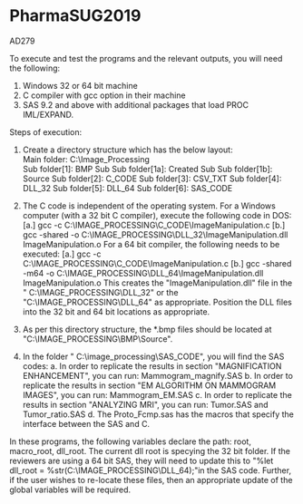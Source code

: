 # PharmaSUG2019
AD279

To execute and test the programs and the relevant outputs, you will need the following:
1. Windows 32 or 64 bit machine
2. C compiler with gcc option in their machine
3. SAS 9.2 and above with additional packages that load PROC IML/EXPAND.

Steps of execution:
1. Create a directory structure which has the below layout:                                                                                         
Main folder: C:\Image_Processing\
Sub folder[1]: BMP
Sub Sub folder[1a]: Created
Sub Sub folder[1b]: Source
Sub folder[2]: C_CODE
Sub folder[3]: CSV_TXT
Sub folder[4]: DLL_32
Sub folder[5]: DLL_64
Sub folder[6]: SAS_CODE

2. The C code is independent of the operating system. For a Windows computer (with a 32 bit C compiler), execute the following code in DOS: 
[a.] gcc -c C:\IMAGE_PROCESSING\C_CODE\ImageManipulation.c
[b.] gcc -shared -o C:\IMAGE_PROCESSING\DLL_32\ImageManipulation.dll ImageManipulation.o
For a 64 bit compiler, the following needs to be executed:
[a.] gcc -c C:\IMAGE_PROCESSING\C_CODE\ImageManipulation.c
[b.] gcc -shared -m64 -o C:\IMAGE_PROCESSING\DLL_64\ImageManipulation.dll ImageManipulation.o
This creates the "ImageManipulation.dll" file in the " C:\IMAGE_PROCESSING\DLL_32" or the "C:\IMAGE_PROCESSING\DLL_64" as appropriate. 
Position the DLL files into the 32 bit and 64 bit locations as appropriate.

3. As per this directory structure, the *.bmp files should be located at "C:\IMAGE_PROCESSING\BMP\Source".

4. In the folder " C:\image_processing\SAS_CODE", you will find the SAS codes:
  a. In order to replicate the results in section "MAGNIFICATION ENHANCEMENT", you can run: Mammogram_magnify.SAS
  b. In order to replicate the results in section "EM ALGORITHM ON MAMMOGRAM IMAGES", you can run: Mammogram_EM.SAS
  c. In order to replicate the results in section "ANALYZING MRI", you can run: Tumor.SAS and Tumor_ratio.SAS
  d. The Proto_Fcmp.sas has the macros that specify the interface between the SAS and C.

In these programs, the following variables declare the path: root, macro_root, dll_root. The current dll root is specying the 32 bit folder. If the reviewers are using a 64 bit SAS, they will need to update this to "%let dll_root = %str(C:\IMAGE_PROCESSING\DLL_64\);"in the SAS code.
Further, if the user wishes to re-locate these files, then an appropriate update of the global variables will be required.
